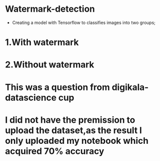 # Watermark-detection
- Creating a model with Tensorflow to classifies images into two groups;
# 1.With watermark
# 2.Without watermark
# This was a question from digikala-datascience cup
# I did not have the premission to upload the dataset,as the result I only uploaded my notebook which acquired 70% accuracy
